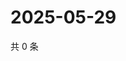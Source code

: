 # 2025-05-29

共 0 条

<!-- BEGIN ZHIHUQUESTIONS -->
<!-- 最后更新时间 Thu May 29 2025 16:15:55 GMT+0800 (China Standard Time) -->

<!-- END ZHIHUQUESTIONS -->
